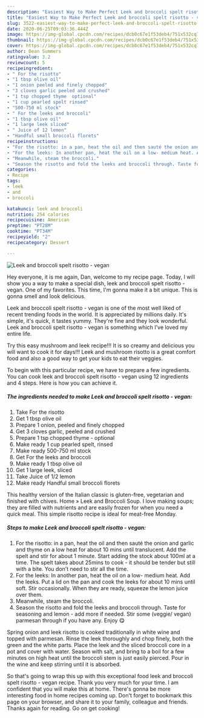 ```yaml
---
description: "Easiest Way to Make Perfect Leek and broccoli spelt risotto - vegan"
title: "Easiest Way to Make Perfect Leek and broccoli spelt risotto - vegan"
slug: 3522-easiest-way-to-make-perfect-leek-and-broccoli-spelt-risotto-vegan
date: 2020-06-25T09:03:36.444Z
image: https://img-global.cpcdn.com/recipes/dcb0c67e1f53deb4/751x532cq70/leek-and-broccoli-spelt-risotto-vegan-recipe-main-photo.jpg
thumbnail: https://img-global.cpcdn.com/recipes/dcb0c67e1f53deb4/751x532cq70/leek-and-broccoli-spelt-risotto-vegan-recipe-main-photo.jpg
cover: https://img-global.cpcdn.com/recipes/dcb0c67e1f53deb4/751x532cq70/leek-and-broccoli-spelt-risotto-vegan-recipe-main-photo.jpg
author: Dean Summers
ratingvalue: 3.2
reviewcount: 5
recipeingredient:
- " For the risotto"
- "1 tbsp olive oil"
- "1 onion peeled and finely chopped"
- "3 cloves garlic peeled and crushed"
- "1 tsp chopped thyme  optional"
- "1 cup pearled spelt rinsed"
- "500-750 ml stock"
- " For the leeks and broccoli"
- "1 tbsp olive oil"
- "1 large leek sliced"
- " Juice of 12 lemon"
- "Handful small broccoli florets"
recipeinstructions:
- "For the risotto: in a pan, heat the oil and then sauté the onion and garlic and thyme on a low heat for about 10 mins until translucent. Add the spelt and stir for about 1 minute. Start adding the stock about 100ml at a time. The spelt takes about 25mins to cook - it should be tender but still with a bite. You don’t need to stir all the time."
- "For the leeks: In another pan, heat the oil on a low- medium heat. Add the leeks. Put a lid on the pan and cook the leeks for about 10 mins until soft. Stir occasionally. When they are ready, squeeze the lemon juice over them."
- "Meanwhile, steam the broccoli."
- "Season the risotto and fold the leeks and broccoli through. Taste for seasoning and lemon - add more if needed. Stir some (veggie/ vegan) parmesan through if you have any. Enjoy 😋"
categories:
- Recipe
tags:
- leek
- and
- broccoli

katakunci: leek and broccoli 
nutrition: 254 calories
recipecuisine: American
preptime: "PT28M"
cooktime: "PT34M"
recipeyield: "2"
recipecategory: Dessert

---
```



![Leek and broccoli spelt risotto - vegan](https://img-global.cpcdn.com/recipes/dcb0c67e1f53deb4/751x532cq70/leek-and-broccoli-spelt-risotto-vegan-recipe-main-photo.jpg)

Hey everyone, it is me again, Dan, welcome to my recipe page. Today, I will show you a way to make a special dish, leek and broccoli spelt risotto - vegan. One of my favorites. This time, I'm gonna make it a bit unique. This is gonna smell and look delicious.

Leek and broccoli spelt risotto - vegan is one of the most well liked of recent trending foods in the world. It is appreciated by millions daily. It's simple, it's quick, it tastes yummy. They're fine and they look wonderful. Leek and broccoli spelt risotto - vegan is something which I've loved my entire life.

Try this easy mushroom and leek recipe!!! It is so creamy and delicious you will want to cook it for days!!! Leek and mushroom risotto is a great comfort food and also a good way to get your kids to eat their veggies.


To begin with this particular recipe, we have to prepare a few ingredients. You can cook leek and broccoli spelt risotto - vegan using 12 ingredients and 4 steps. Here is how you can achieve it.

<!--inarticleads1-->

##### The ingredients needed to make Leek and broccoli spelt risotto - vegan:

1. Take  For the risotto
1. Get 1 tbsp olive oil
1. Prepare 1 onion, peeled and finely chopped
1. Get 3 cloves garlic, peeled and crushed
1. Prepare 1 tsp chopped thyme - optional
1. Make ready 1 cup pearled spelt, rinsed
1. Make ready 500-750 ml stock
1. Get  For the leeks and broccoli
1. Make ready 1 tbsp olive oil
1. Get 1 large leek, sliced
1. Take  Juice of 1/2 lemon
1. Make ready Handful small broccoli florets


This healthy version of the Italian classic is gluten-free, vegetarian and finished with chives. Home » Leek and Broccoli Soup. I love making soups; they are filled with nutrients and are easily frozen for when you need a quick meal. This simple risotto recipe is ideal for meat-free Monday. 

<!--inarticleads2-->

##### Steps to make Leek and broccoli spelt risotto - vegan:

1. For the risotto: in a pan, heat the oil and then sauté the onion and garlic and thyme on a low heat for about 10 mins until translucent. Add the spelt and stir for about 1 minute. Start adding the stock about 100ml at a time. The spelt takes about 25mins to cook - it should be tender but still with a bite. You don’t need to stir all the time.
1. For the leeks: In another pan, heat the oil on a low- medium heat. Add the leeks. Put a lid on the pan and cook the leeks for about 10 mins until soft. Stir occasionally. When they are ready, squeeze the lemon juice over them.
1. Meanwhile, steam the broccoli.
1. Season the risotto and fold the leeks and broccoli through. Taste for seasoning and lemon - add more if needed. Stir some (veggie/ vegan) parmesan through if you have any. Enjoy 😋


Spring onion and leek risotto is cooked traditionally in white wine and topped with parmesan. Rinse the leek thoroughly and chop finely, both the green and the white parts. Place the leek and the sliced broccoli core in a pot and cover with water. Season with salt, and bring to a boil for a few minutes on high heat until the broccoli stem is just easily pierced. Pour in the wine and keep stirring until it is absorbed. 

So that's going to wrap this up with this exceptional food leek and broccoli spelt risotto - vegan recipe. Thank you very much for your time. I am confident that you will make this at home. There's gonna be more interesting food in home recipes coming up. Don't forget to bookmark this page on your browser, and share it to your family, colleague and friends. Thanks again for reading. Go on get cooking!
